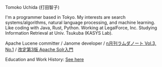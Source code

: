 Tomoko Uchida (打田智子)

I'm a programmer based in Tokyo. My interests are search systems/algorithms, natural language processing, and machine learning. Like coding with Java, Rust, Python. Working at LegalForce, Inc. Studying Information Retrieval at Univ. Tsukuba (KASYS Lab).

Apache Lucene committer / Janome developer / [n月刊ラムダノート Vol.3, No.1](https://www.lambdanote.com/collections/n/products/nmonthly-vol-3-no-1-2021) / [改定第3版 Apache Solr入門](https://gihyo.jp/book/2017/978-4-7741-8930-7) 

Education and Work History: [See here](./work_history.md)

